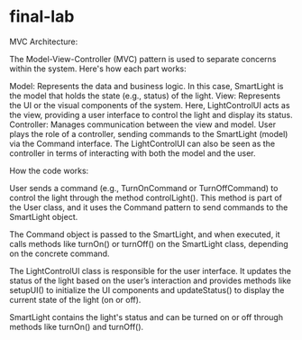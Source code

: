 # final-lab



MVC Architecture:



The Model-View-Controller (MVC) pattern is used to separate concerns within the system. Here's how each part works:

Model: Represents the data and business logic. In this case, SmartLight is the model that holds the state (e.g., status) of the light.
View: Represents the UI or the visual components of the system. Here, LightControlUI acts as the view, providing a user interface to control the light and display its status.
Controller: Manages communication between the view and model. User plays the role of a controller, sending commands to the SmartLight (model) via the Command interface. The LightControlUI can also be seen as the controller in terms of interacting with both the model and the user.






How the code works:


User sends a command (e.g., TurnOnCommand or TurnOffCommand) to control the light through the method controlLight(). This method is part of the User class, and it uses the Command pattern to send commands to the SmartLight object.

The Command object is passed to the SmartLight, and when executed, it calls methods like turnOn() or turnOff() on the SmartLight class, depending on the concrete command.

The LightControlUI class is responsible for the user interface. It updates the status of the light based on the user’s interaction and provides methods like setupUI() to initialize the UI components and updateStatus() to display the current state of the light (on or off).

SmartLight contains the light's status and can be turned on or off through methods like turnOn() and turnOff().
